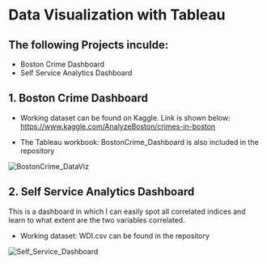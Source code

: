 # Data Visualization with Tableau

## The following Projects inculde:
- Boston Crime Dashboard
- Self Service Analytics Dashboard

## 1. Boston Crime Dashboard
- Working dataset can be found on Kaggle. Link is shown below: 
https://www.kaggle.com/AnalyzeBoston/crimes-in-boston

- The Tableau workbook: BostonCrime_Dashboard is also included in the repository

![BostonCrime_DataViz](https://user-images.githubusercontent.com/60050802/75081368-eb926680-54dc-11ea-9737-d818a292079d.png)

## 2. Self Service Analytics Dashboard
This is a dashboard in which I can easily spot all correlated indices and learn to what extent are the two variables correlated.

- Working dataset: WDI.csv can be found in the repository


![Self_Service_Dashboard](https://user-images.githubusercontent.com/60050802/75082707-eb956500-54e2-11ea-80d5-f54a41fb8cd1.png)
